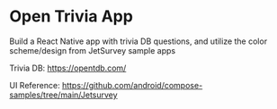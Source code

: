 # Open Trivia App

Build a React Native app with trivia DB questions, and utilize the color scheme/design from JetSurvey sample apps

Trivia DB: https://opentdb.com/

UI Reference: https://github.com/android/compose-samples/tree/main/Jetsurvey